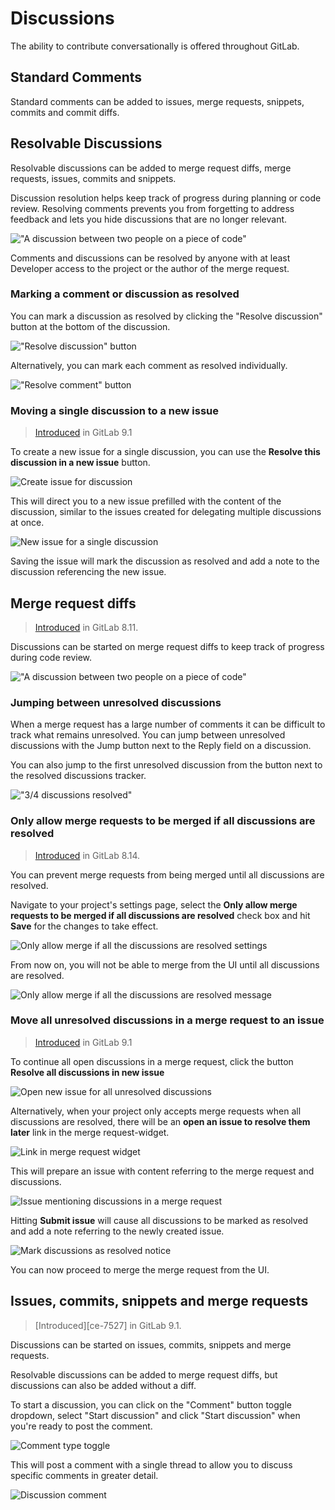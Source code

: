 # Discussions

The ability to contribute conversationally is offered throughout GitLab.

## Standard Comments

Standard comments can be added to issues, merge requests, snippets, commits and commit diffs.

## Resolvable Discussions

Resolvable discussions can be added to merge request diffs, merge requests, issues, commits and snippets.

Discussion resolution helps keep track of progress during planning or code review.
Resolving comments prevents you from forgetting to address feedback and lets you
hide discussions that are no longer relevant.

!["A discussion between two people on a piece of code"][discussion-view]

Comments and discussions can be resolved by anyone with at least Developer
access to the project or the author of the merge request.

### Marking a comment or discussion as resolved

You can mark a discussion as resolved by clicking the "Resolve discussion"
button at the bottom of the discussion.

!["Resolve discussion" button][resolve-discussion-button]

Alternatively, you can mark each comment as resolved individually.

!["Resolve comment" button][resolve-comment-button]

### Moving a single discussion to a new issue

> [Introduced][ce-8266] in GitLab 9.1

To create a new issue for a single discussion, you can use the **Resolve this
discussion in a new issue** button.

![Create issue for discussion](img/new_issue_for_discussion.png)

This will direct you to a new issue prefilled with the content of the
discussion, similar to the issues created for delegating multiple
discussions at once.

![New issue for a single discussion](img/preview_issue_for_discussion.png)

Saving the issue will mark the discussion as resolved and add a note
to the discussion referencing the new issue.

[ce-5022]: https://gitlab.com/gitlab-org/gitlab-ce/merge_requests/5022
[ce-7125]: https://gitlab.com/gitlab-org/gitlab-ce/merge_requests/7125
[ce-7180]: https://gitlab.com/gitlab-org/gitlab-ce/merge_requests/7180
[ce-8266]: https://gitlab.com/gitlab-org/gitlab-ce/merge_requests/8266
[resolve-discussion-button]: img/resolve_discussion_button.png
[resolve-comment-button]: img/resolve_comment_button.png
[discussion-view]: img/discussion_view.png
[discussions-resolved]: img/discussions_resolved.png

## Merge request diffs

> [Introduced][ce-5022] in GitLab 8.11.

Discussions can be started on merge request diffs to keep track of progress during code review.

!["A discussion between two people on a piece of code"][discussion-view]

### Jumping between unresolved discussions

When a merge request has a large number of comments it can be difficult to track
what remains unresolved. You can jump between unresolved discussions with the
Jump button next to the Reply field on a discussion.

You can also jump to the first unresolved discussion from the button next to the
resolved discussions tracker.

!["3/4 discussions resolved"][discussions-resolved]

### Only allow merge requests to be merged if all discussions are resolved

> [Introduced][ce-7125] in GitLab 8.14.

You can prevent merge requests from being merged until all discussions are
resolved.

Navigate to your project's settings page, select the
**Only allow merge requests to be merged if all discussions are resolved** check
box and hit **Save** for the changes to take effect.

![Only allow merge if all the discussions are resolved settings](img/only_allow_merge_if_all_discussions_are_resolved.png)

From now on, you will not be able to merge from the UI until all discussions
are resolved.

![Only allow merge if all the discussions are resolved message](img/only_allow_merge_if_all_discussions_are_resolved_msg.png)

### Move all unresolved discussions in a merge request to an issue

> [Introduced][ce-8266] in GitLab 9.1

To continue all open discussions in a merge request, click the button **Resolve
all discussions in new issue**

![Open new issue for all unresolved discussions](img/btn_new_issue_for_all_discussions.png)

Alternatively, when your project only accepts merge requests when all discussions
are resolved, there will be an **open an issue to resolve them later** link in
the merge request-widget.

![Link in merge request widget](img/resolve_discussion_open_issue.png)

This will prepare an issue with content referring to the merge request and
discussions.

![Issue mentioning discussions in a merge request](img/preview_issue_for_discussions.png)

Hitting **Submit issue** will cause all discussions to be marked as resolved and
add a note referring to the newly created issue.

![Mark discussions as resolved notice](img/resolve_discussion_issue_notice.png)

You can now proceed to merge the merge request from the UI.


## Issues, commits, snippets and merge requests

> [Introduced][ce-7527] in GitLab 9.1.

Discussions can be started on issues, commits, snippets and merge requests.

Resolvable discussions can be added to merge request diffs, but discussions can also be added without a diff.

To start a discussion, you can click on the "Comment" button toggle dropdown, select "Start discussion" and click "Start discussion" when you're ready to post the comment.

![Comment type toggle](img/comment_type_toggle.gif)

This will post a comment with a single thread to allow you to discuss specific comments in greater detail.

![Discussion comment](img/discussion_comment.png)
